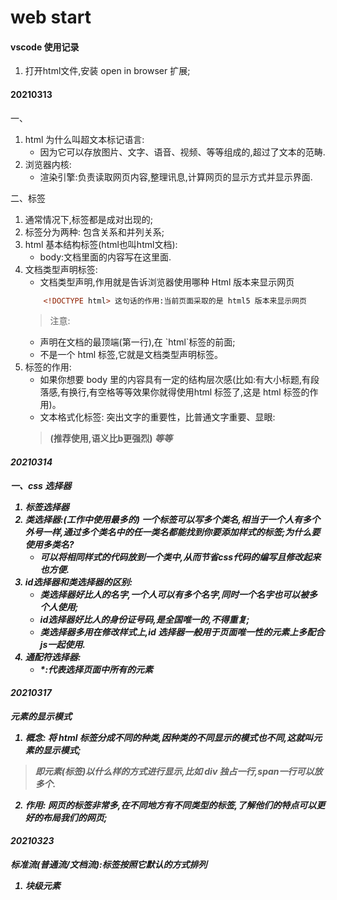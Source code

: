 # web start

#### vscode 使用记录
1. 打开html文件,安装 open in browser 扩展;


#### 20210313
一、
1. html 为什么叫超文本标记语言:
    + 因为它可以存放图片、文字、语音、视频、等等组成的,超过了文本的范畴.
2. 浏览器内核:
    + 渲染引擎:负责读取网页内容,整理讯息,计算网页的显示方式并显示界面.

二、标签
1. 通常情况下,标签都是成对出现的;
2. 标签分为两种: 包含关系和并列关系;
3. html 基本结构标签(html也叫html文档):
    + body:文档里面的内容写在这里面.
4. 文档类型声明标签:
    + <!DOCTYPE> 文档类型声明,作用就是告诉浏览器使用哪种 Html 版本来显示网页
    ```html
        <!DOCTYPE html> 这句话的作用:当前页面采取的是 html5 版本来显示网页
    ```
   > 注意:
   + <!DOCTYPE> 声明在文档的最顶端(第一行),在 `html`标签的前面;
   + <!DOCTYPE> 不是一个 html 标签,它就是文档类型声明标签。
5. 标签的作用:
   + 如果你想要 body 里的内容具有一定的结构层次感(比如:有大小标题,有段落感,有换行,有空格等等效果你就得使用html
     标签了,这是 html 标签的作用)。
   + 文本格式化标签: 突出文字的重要性，比普通文字重要、显眼:
   > <b> <strong>(推荐使用,语义比b更强烈) <em>等等 

#### 20210314
一、css 选择器
1. 标签选择器
2. 类选择器:(工作中使用最多的)
   一个标签可以写多个类名,相当于一个人有多个外号一样,通过多个类名中的任一类名都能找到你要添加样式的标签;为什么要使用多类名?
    + 可以将相同样式的代码放到一个类中,从而节省css代码的编写且修改起来也方便.
3. id选择器和类选择器的区别:
    + 类选择器好比人的名字,一个人可以有多个名字,同时一个名字也可以被多个人使用;
    + id选择器好比人的身份证号码,是全国唯一的,不得重复;
    + 类选择器多用在修改样式上,id 选择器一般用于页面唯一性的元素上多配合js一起使用.
4. 通配符选择器:
    + *:代表选择页面中所有的元素

#### 20210317
元素的显示模式
1. 概念: 将 html 标签分成不同的种类,因种类的不同显示的模式也不同,这就叫元素的显示模式;
> 即元素(标签)以什么样的方式进行显示,比如 div 独占一行,span一行可以放多个.
2. 作用: 网页的标签非常多,在不同地方有不同类型的标签,了解他们的特点可以更好的布局我们的网页;
 
#### 20210323
标准流(普通流/文档流):标签按照它默认的方式排列
1. 块级元素
   

